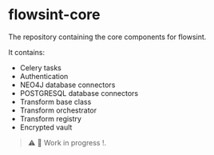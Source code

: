 # flowsint-core
The repository containing the core components for flowsint.

It contains: 
- Celery tasks
- Authentication
- NEO4J database connectors
- POSTGRESQL database connectors
- Transform base class
- Transform orchestrator
- Transform registry
- Encrypted vault

> ⚠️ 🚧 Work in progress !.
